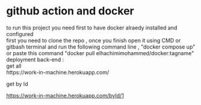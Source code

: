 <h1>github action and docker</h1>
to run this project you need first to have docker alraedy installed and configured
</br>
first you need to clone the repo , once you finish open it using CMD or gitbash terminal and run the following command line , "docker compose up"
</br>
or paste this command "docker pull elhachimimohammed/docker:tagname"
</br>
deployment back-end : </br>
get all </br>
https://work-in-machine.herokuapp.com/  </br>

get by Id </br>

https://work-in-machine.herokuapp.com/byId/1
